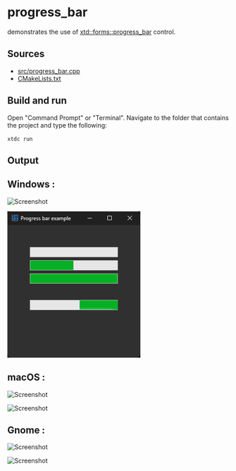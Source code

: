 # progress_bar

demonstrates the use of [xtd::forms::progress_bar](https://gammasoft71.github.io/xtd/reference_guides/latest/classxtd_1_1forms_1_1progress__bar.html) control.

## Sources

* [src/progress_bar.cpp](src/progress_bar.cpp)
* [CMakeLists.txt](CMakeLists.txt)

## Build and run

Open "Command Prompt" or "Terminal". Navigate to the folder that contains the project and type the following:

```shell
xtdc run
```

## Output

## Windows :

![Screenshot](../../../../docs/pictures/examples/progress_bar_w.png)

![Screenshot](../../../../docs/pictures/examples/progress_bar_wd.png)

## macOS :

![Screenshot](../../../../docs/pictures/examples/progress_bar_m.png)

![Screenshot](../../../../docs/pictures/examples/progress_bar_md.png)

## Gnome :

![Screenshot](../../../../docs/pictures/examples/progress_bar_g.png)

![Screenshot](../../../../docs/pictures/examples/progress_bar_gd.png)
